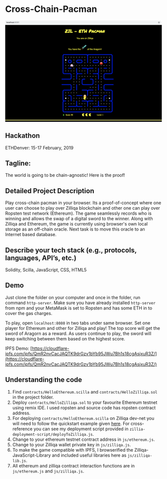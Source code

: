 # Cross-Chain-Pacman

![Screenshot](screenshot.png)

## Hackathon
ETHDenver: 15-17 February, 2019

## Tagline:
The world is going to be chain-agnostic! Here is the proof!


## Detailed Project Description
Play cross-chain pacman in your browser. Its a proof-of-concept where one user can choose to play over Zilliqa blockchain and other one can play over Ropsten test network (Ethereum). The game seamlessly records who is winning and allows the swap of a digital sword to the winner. Along with Zilliqa and Ethereum, the game is currently using browser's own local storage as an off-chain oracle. Next task is to move this oracle to an Internet based database.


## Describe your tech stack (e.g., protocols, languages, API’s, etc.)
Solidity, Scilla, JavaScript, CSS, HTML5

## Demo
Just clone the folder on your computer and once in the folder, run command `http-server`. Make sure you have already installed `http-server` from npm and your MetaMask is set to Ropsten and has some ETH in to cover the gas charges.

To play, open `localhost:8080` in two tabs under same browser. Set one player for Ethereum and other for Zilliqa and play! The top score will get the sword of Aragorn as a reward. As users continue to play, the sword will keep switching between them based on the highest score.

IPFS Demo: [https://cloudflare-ipfs.com/ipfs/QmR2nvCacJAQTK9drGzv1bYb95JWu7Bh1s18cgAsjxuR3Z/](https://cloudflare-ipfs.com/ipfs/QmR2nvCacJAQTK9drGzv1bYb95JWu7Bh1s18cgAsjxuR3Z/)

## Understanding the code

1. Find `contracts/HelloEthereum.scilla` and `contracts/HelloZilliqa.sol` in the project folder.
2. Deploy `contracts/HelloZilliqa.sol` to your favourite Ethereum testnet using remix IDE. I used ropsten and source code has ropsten contract address.
3. For deploying `contracts/HelloEthereum.scilla` on Zilliqa dev-net you will need to follow the quickstart example given [here](https://github.com/Zilliqa/Zilliqa-JavaScript-Library). For cross-reference you can see my deployment script provided in `zillia-deployment-script/deployToZilliqa.js`.
4. Change to your ethereum testnet contract address in `js/ethereum.js`.
5. Change to your Zilliqa wallet private key in `js/zilliqa.js`.
6. To make the game compatible with IPFS, I browserified the Zilliqa-JavaScript-Library and included useful libraries here as `js/zilliqa-lib.js`.
7. All ethereum and zilliqa contract interaction functions are in `js/ethereum.js` and `js/zilliqa.js`.
